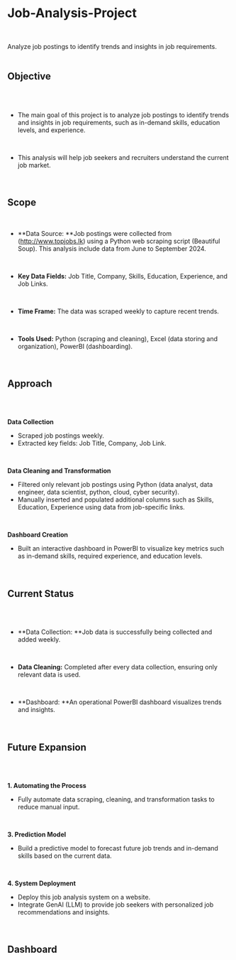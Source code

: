 # Job-Analysis-Project
<br />

Analyze job postings to identify trends and insights in job requirements.
<br /><br />

## Objective
<br /><br />

* The main goal of this project is to analyze job postings to identify trends and insights in job requirements, such as in-demand skills, education levels, and experience.
<br />

* This analysis will help job seekers and recruiters understand the current job market.
<br /><br /><br />

## Scope
<br />

- **Data Source:   **Job postings were collected from (http://www.topjobs.lk) using a Python web scraping script (Beautiful Soup). This analysis include data from June to September 2024.
<br />

- **Key Data Fields:**   Job Title, Company, Skills, Education, Experience, and Job Links.
<br />

- **Time Frame:**   The data was scraped weekly to capture recent trends.
<br />

- **Tools Used:**   Python (scraping and cleaning), Excel (data storing and organization), PowerBI (dashboarding).
<br /><br /><br />

## Approach
<br /><br />

**Data Collection**
<br />

  - Scraped job postings weekly.
  - Extracted key fields: Job Title, Company, Job Link.
<br />

**Data Cleaning and Transformation**
<br />

  - Filtered only relevant job postings using Python (data analyst, data engineer, data scientist, python, cloud, cyber security).
  - Manually inserted and populated additional columns such as Skills, Education, Experience using data from job-specific links.
<br />

**Dashboard Creation**
<br />

  - Built an interactive dashboard in PowerBI to visualize key metrics such as in-demand skills, required experience, and education levels.
<br /><br /><br />

## Current Status
<br /><br />

- **Data Collection:  **Job data is successfully being collected and added weekly.
<br />

- **Data Cleaning:**  Completed after every data collection, ensuring only relevant data is used.
<br />

- **Dashboard:  **An operational PowerBI dashboard visualizes trends and insights.
<br /><br /><br />

## Future Expansion
<br /><br />

**1. Automating the Process**
  - Fully automate data scraping, cleaning, and transformation tasks to reduce manual input.
<br />

**3. Prediction Model**
  - Build a predictive model to forecast future job trends and in-demand skills based on the current data.
<br />

**4. System Deployment**
  - Deploy this job analysis system on a website.
  - Integrate GenAI (LLM) to provide job seekers with personalized job recommendations and insights.
<br /><br /><br />

## Dashboard








